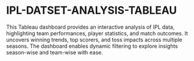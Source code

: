# IPL-DATSET-ANALYSIS-TABLEAU
This Tableau dashboard provides an interactive analysis of IPL data, highlighting team performances, player statistics, and match outcomes. It uncovers winning trends, top scorers, and toss impacts across multiple seasons. The dashboard enables dynamic filtering to explore insights season-wise and team-wise with ease.
